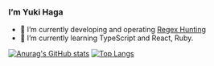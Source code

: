 ### I’m Yuki Haga

- 🔭 I’m currently developing and operating [Regex Hunting](https://www.regex-hunting.com/)
- 🌱 I’m currently learning TypeScript and React, Ruby.

[![Anurag's GitHub stats](https://github-readme-stats.vercel.app/api?username=yukiHaga&show_icons=true&theme=ayu-mirage)](https://github.com/anuraghazra/github-readme-stats)
[![Top Langs](https://github-readme-stats.vercel.app/api/top-langs/?username=yukiHaga&layout=compact)](https://github.com/anuraghazra/github-readme-stats)
